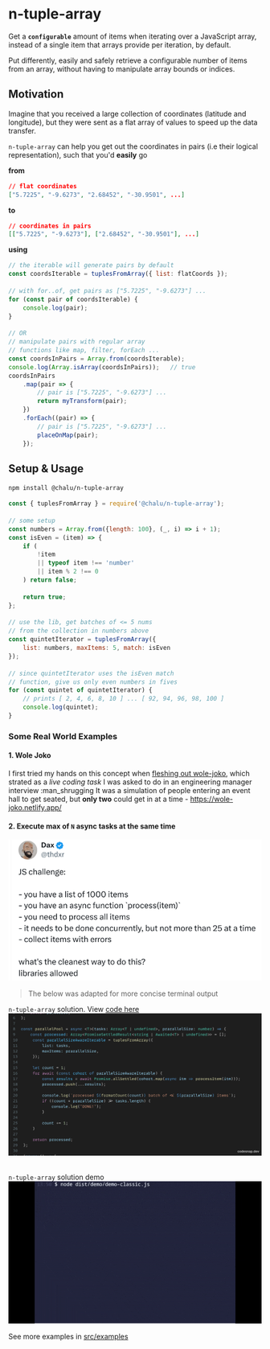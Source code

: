 # n-tuple-array

Get a **`configurable`** amount of items when iterating over a JavaScript array, instead of a single item that arrays provide per iteration, by default. 

Put differently, easily and safely retrieve a configurable number of items from an array, without having to manipulate array bounds or indices.


## Motivation

Imagine that you received a large collection of coordinates (latitude and longitude), but they were sent 
as a flat array of values to speed up the data transfer.

`n-tuple-array` can help you get out the coordinates in pairs (i.e their logical representation), such that you'd __easily__ go

**from** 
```json
// flat coordinates
["5.7225", "-9.6273", "2.68452", "-30.9501", ...]
```

**to** 
```json
// coordinates in pairs
[["5.7225", "-9.6273"], ["2.68452", "-30.9501"], ...]
```

**using**
```javascript
// the iterable will generate pairs by default
const coordsIterable = tuplesFromArray({ list: flatCoords });

// with for..of, get pairs as ["5.7225", "-9.6273"] ...
for (const pair of coordsIterable) {
    console.log(pair);
}

// OR 
// manipulate pairs with regular array 
// functions like map, filter, forEach ...
const coordsInPairs = Array.from(coordsIterable);
console.log(Array.isArray(coordsInPairs));   // true
coordsInPairs
    .map(pair => {
        // pair is ["5.7225", "-9.6273"] ...
        return myTransform(pair);
    })
	.forEach((pair) => {
        // pair is ["5.7225", "-9.6273"] ...
        placeOnMap(pair);
    });
```

## Setup & Usage

```bash
npm install @chalu/n-tuple-array
```

```javascript
const { tuplesFromArray } = require('@chalu/n-tuple-array');

// some setup
const numbers = Array.from({length: 100}, (_, i) => i + 1);
const isEven = (item) => {
    if (
        !item
        || typeof item !== 'number'
        || item % 2 !== 0
    ) return false;

    return true;
};

// use the lib, get batches of <= 5 nums
// from the collection in numbers above
const quintetIterator = tuplesFromArray({
    list: numbers, maxItems: 5, match: isEven
});

// since quintetIterator uses the isEven match
// function, give us only even numbers in fives
for (const quintet of quintetIterator) {
    // prints [ 2, 4, 6, 8, 10 ] ... [ 92, 94, 96, 98, 100 ]
	console.log(quintet);
}
```

### Some Real World Examples

#### 1. Wole Joko

I first tried my hands on this concept when [fleshing out wole-joko](https://github.com/chalu/wole-joko/blob/dev/src/js/utils.js#L57-L92), which strated as a _live coding task_ I was asked to do in an engineering manager interview :man_shrugging 
It was a simulation of people entering an event hall to get seated, but **only two** could get in at a time - https://wole-joko.netlify.app/

#### 2. Execute max of `N` async tasks at the same time

![](./assets/the-dax-js-challenge.png "JS challenge by @thdxr")

> The below was adapted for more concise terminal output

`n-tuple-array` solution. View [code here](https://github.com/chalu/n-tuple-array/blob/main/src/examples/classic.ts#L6-L40)  <br>
![](./assets/demo-classic.png "n-tuple-array solution")
<br> <br>

`n-tuple-array` solution demo <br>
![](./assets/ntuple-array-demo-optimized.gif)

See more examples in [src/examples](./src/examples/) 

